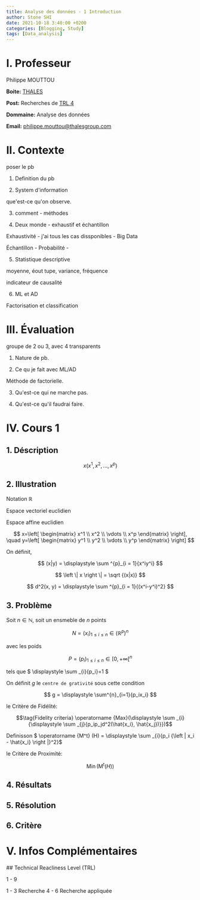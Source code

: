 ```yaml
---
title: Analyse des données - 1 Introduction
author: Stone SHI
date: 2021-10-18 3:40:00 +0200
categories: [Blogging, Study]
tags: [Data_analysis]
---
```


<head>
    <script src="https://cdn.mathjax.org/mathjax/latest/MathJax.js?config=TeX-AMS-MML_HTMLorMML" type="text/javascript"></script>
    <script type="text/x-mathjax-config">
        MathJax.Hub.Config({
            tex2jax: {
            skipTags: ['script', 'noscript', 'style', 'textarea', 'pre'],
            inlineMath: [['$','$']]
            }
        });
    </script>
</head>

# I. Professeur

Philippe MOUTTOU

**Boite:** [THALES](https://www.thalesgroup.com/en)

**Post:** Recherches de [TRL 4](#TRL)

**Dommaine:** Analyse des données

**Email:** philippe.mouttou@thalesgroup.com

# II. Contexte

poser le pb 

1. Definition du pb

2. System d'information

que'est-ce qu'on observe.

3. comment - méthodes

4. Deux monde - exhaustif et échantillon

Exhaustivité - j'ai tous les cas dissponibles - Big Data

Échantillon - Probabilité - 

5. Statistique descriptive

moyenne, éout tupe, variance, fréquence

indicateur de causalité

6. ML et AD

Factorisation et classification

# III. Évaluation

groupe de 2 ou 3, avec 4 transparents

1. Nature de pb.

2. Ce qu je fait avec ML/AD

Méthode de factorielle.

3. Qu'est-ce qui ne marche pas.

4. Qu'est-ce qu'il faudrai faire.

# IV. Cours 1

## 1. Déscription

$$x(x^1, x^2, ... ,x^p)$$

## 2. Illustration

Notation $\mathbb{R}$

Espace vectoriel euclidien

Espace affine euclidien

$$ x=\left[ \begin{matrix} x^1 \\ x^2 \\ \vdots \\ x^p \end{matrix} \right], \quad y=\left[ \begin{matrix} y^1 \\ y^2 \\ \vdots \\ y^p \end{matrix} \right] $$

On définit,

$$ (x|y) = \displaystyle \sum ^{p}_{i = 1}{x^iy^i} $$

$$ \left \| x \right \| = \sqrt {(x|x)} $$

$$ d^2(x, y) = \displaystyle \sum ^{p}_{i = 1}{(x^i-y^i)^2} $$

## 3. Problème

Soit $n \in \mathbb{N}$, soit un ensmeble de $n$ points 

$$ N=(x_i)_{1\leq i \leq n} \in (\mathbb{R}^p)^n $$

avec les poids 

$$ P=(p_i)_{1 \leq i \leq n} \in {[0,+ \infty [}^n $$ 

tels que $ \displaystyle \sum _{i}{p_i}=1 $

On définit $g$ le `centre de grativité` sous cette condition 

$$ g = \displaystyle \sum^{n}_{i=1}{p_ix_i} $$

le Critère de Fidélité:

$$\tag{Fidelity criteria} \operatorname {Max}(\displaystyle \sum _{i}{\displaystyle \sum _{j}{p_ip_jd^2(\hat{x_i}, \hat{x_j})}})$$

Definisson $ \operatorname {M^t} (H) = \displaystyle \sum _{i}{p_i {\left \| x_i - \hat{x_i} \right \|}^2}$

le Critère de Proximité:

$$ \tag{Proximity Criteria} \operatorname {Min} (\operatorname {M^t} (H) ) $$

## 4. Résultats

## 5. Résolution

## 6. Critère


# V. Infos Complémentaires

<div id="TRL"></div>
## Technical Reacliness Level (TRL) 

1 - 9 

1 - 3 Recherche 4 - 6 Recherche appliquée
